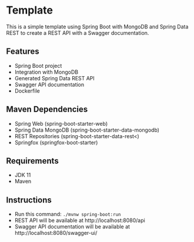 # Template

This is a simple template using Spring Boot with MongoDB and Spring Data REST to create a REST API with a Swagger documentation.

## Features
* Spring Boot project
* Integration with MongoDB
* Generated Spring Data REST API
* Swagger API documentation
* Dockerfile

## Maven Dependencies
* Spring Web (spring-boot-starter-web)
* Spring Data MongoDB (spring-boot-starter-data-mongodb)
* REST Repositories (spring-boot-starter-data-rest<)
* Springfox (springfox-boot-starter)

## Requirements
* JDK 11
* Maven

## Instructions
* Run this command: `./mvnw spring-boot:run`
* REST API will be available at http://localhost:8080/api
* Swagger API documentation will be available at http://localhost:8080/swagger-ui/